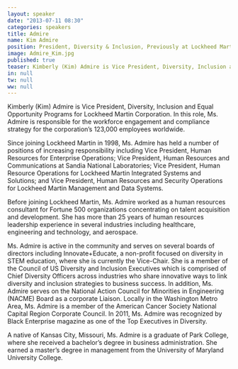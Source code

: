```yaml
---
layout: speaker
date: "2013-07-11 08:30"
categories: speakers
title: Admire
name: Kim Admire
position: President, Diversity & Inclusion, Previously at Lockheed Martin Corporation
image: Admire_Kim.jpg
published: true
teaser: Kimberly (Kim) Admire is Vice President, Diversity, Inclusion and Equal Opportunity Programs for Lockheed Martin Corporation.  In this role, Ms. Admire is responsible for the workforce engagement and compliance strategy for the corporation’s 123,000 employees worldwide.
in: null
tw: null
ww: null
---
```

Kimberly (Kim) Admire is Vice President, Diversity, Inclusion and Equal Opportunity Programs for Lockheed Martin Corporation.  In this role, Ms. Admire is responsible for the workforce engagement and compliance strategy for the corporation’s 123,000 employees worldwide.

Since joining Lockheed Martin in 1998, Ms. Admire has held a number of positions of increasing responsibility including Vice President, Human Resources for Enterprise Operations; Vice President, Human Resources and Communications at Sandia National Laboratories; Vice President, Human Resource Operations for Lockheed Martin Integrated Systems and Solutions; and Vice President, Human Resources and Security Operations for Lockheed Martin Management and Data Systems.

Before joining Lockheed Martin, Ms. Admire worked as a human resources consultant for Fortune 500 organizations concentrating on talent acquisition and development. She has more than 25 years of human resources leadership experience in several industries including healthcare, engineering and technology, and aerospace.

Ms. Admire is active in the community and serves on several boards of directors including Innovate+Educate, a non-profit focused on diversity in STEM education, where she is currently the Vice-Chair.  She is a member of the Council of US Diversity and Inclusion Executives which is comprised of Chief Diversity Officers across industries who share innovative ways to link diversity and inclusion strategies to business success.  In addition, Ms. Admire serves on the National Action Council for Minorities in Engineering (NACME) Board as a corporate Liaison.  Locally in the Washington Metro Area, Ms. Admire is a member of the American Cancer Society National Capital Region Corporate Council.  In 2011, Ms. Admire was recognized by Black Enterprise magazine as one of the Top Executives in Diversity.

A native of Kansas City, Missouri, Ms. Admire is a graduate of Park College, where she received a bachelor’s degree in business administration. She earned a master’s degree in management from the University of Maryland University College.
